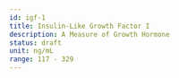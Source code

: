 ```yaml
---
id: igf-1
title: Insulin-Like Growth Factor I
description: A Measure of Growth Hormone
status: draft
unit: ng/mL
range: 117 - 329
---
```

